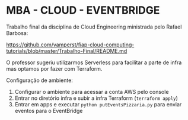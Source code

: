 # MBA - CLOUD - EVENTBRIDGE

Trabalho final da disciplina de Cloud Engineering ministrada pelo Rafael Barbosa:

https://github.com/vamperst/fiap-cloud-computing-tutorials/blob/master/Trabalho-Final/README.md

O professor sugeriu utilizarmos Serverless para facilitar a parte de infra mas optamos por fazer com Terraform.

Configuração de ambiente:

1. Configurar o ambiente para acessar a conta AWS pelo console
2. Entrar no diretório infra e subir a infra Terraform (```terraform apply```)
3. Entrar em apps e executar ```python putEventsPizzaria.py``` para enviar eventos para o EventBridge